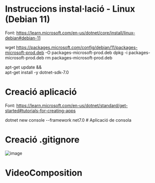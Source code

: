 # Instruccions instal·lació - Linux (Debian 11)

Font: https://learn.microsoft.com/en-us/dotnet/core/install/linux-debian#debian-11

wget https://packages.microsoft.com/config/debian/11/packages-microsoft-prod.deb -O packages-microsoft-prod.deb
dpkg -i packages-microsoft-prod.deb
rm packages-microsoft-prod.deb

apt-get update && \
  apt-get install -y dotnet-sdk-7.0

# Creació aplicació
Font: https://learn.microsoft.com/en-us/dotnet/standard/get-started#tutorials-for-creating-apps

dotnet new console --framework net7.0   # Aplicació de consola

# Creació .gitignore

![image](https://github.com/projecteinf/VideoComposition/assets/96139692/8b82e9fc-ccda-42be-b914-b55f8b6f18da)


# VideoComposition
